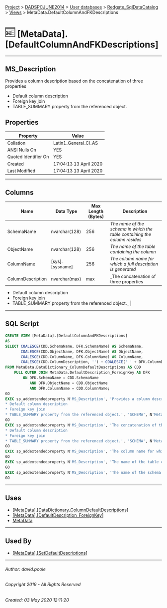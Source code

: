 #### 

[Project](../../../../readme.md) > [DADSPCJUNE2014](../../../readme.md) > [User databases](../../readme.md) > [Redgate_SqlDataCatalog](../readme.md) > [Views](Views.md) > MetaData.DefaultColumnAndFKDescriptions

# ![Views](../../../../Images/View32.png) [MetaData].[DefaultColumnAndFKDescriptions]

---

## <a name="#description"></a>MS_Description

Provides a column description based on the concatenation of three properties
* Default column description
* Foreign key join
* TABLE_SUMMARY property from the referenced object.

## <a name="#properties"></a>Properties

| Property | Value |
|---|---|
| Collation | Latin1_General_CI_AS |
| ANSI Nulls On | YES |
| Quoted Identifier On | YES |
| Created | 17:04:13 13 April 2020 |
| Last Modified | 17:04:13 13 April 2020 |


---

## <a name="#columns"></a>Columns

| Name | Data Type | Max Length (Bytes) | Description |
|---|---|---|---|
| SchemaName | nvarchar(128) | 256 | _The name of the schema in which the table containing the column resides_ |
| ObjectName | nvarchar(128) | 256 | _The name of the table containing the column_ |
| ColumnName | [sys].[sysname] | 256 | _The column name for which a full description is generated_ |
| ColumnDescription | nvarchar(max) | max | _The concatenation of three properties
* Default column description
* Foreign key join
* TABLE_SUMMARY property from the referenced object._ |


---

## <a name="#sqlscript"></a>SQL Script

```sql
CREATE VIEW [MetaData].[DefaultColumnAndFKDescriptions]
AS
SELECT COALESCE(CDD.SchemaName, DFK.SchemaName) AS SchemaName,
       COALESCE(CDD.ObjectName, DFK.ObjectName) AS ObjectName,
       COALESCE(CDD.ColumnName, DFK.ColumnName) AS ColumnName,
       COALESCE(CDD.ColumnDescription, '') + COALESCE(' ' + DFK.ColumnDescription, '') AS ColumnDescription
FROM MetaData.DataDictionary_ColumnDefaultDescriptions AS CDD
    FULL OUTER JOIN MetaData.DefaultDescription_ForeignKey AS DFK
        ON DFK.SchemaName = CDD.SchemaName
           AND DFK.ObjectName = CDD.ObjectName
           AND DFK.ColumnName = CDD.ColumnName;
GO
EXEC sp_addextendedproperty N'MS_Description', 'Provides a column description based on the concatenation of three properties
* Default column description
* Foreign key join
* TABLE_SUMMARY property from the referenced object.', 'SCHEMA', N'MetaData', 'VIEW', N'DefaultColumnAndFKDescriptions', NULL, NULL
GO
EXEC sp_addextendedproperty N'MS_Description', 'The concatenation of three properties
* Default column description
* Foreign key join
* TABLE_SUMMARY property from the referenced object.', 'SCHEMA', N'MetaData', 'VIEW', N'DefaultColumnAndFKDescriptions', 'COLUMN', N'ColumnDescription'
GO
EXEC sp_addextendedproperty N'MS_Description', 'The column name for which a full description is generated', 'SCHEMA', N'MetaData', 'VIEW', N'DefaultColumnAndFKDescriptions', 'COLUMN', N'ColumnName'
GO
EXEC sp_addextendedproperty N'MS_Description', 'The name of the table containing the column', 'SCHEMA', N'MetaData', 'VIEW', N'DefaultColumnAndFKDescriptions', 'COLUMN', N'ObjectName'
GO
EXEC sp_addextendedproperty N'MS_Description', 'The name of the schema in which the table containing the column resides', 'SCHEMA', N'MetaData', 'VIEW', N'DefaultColumnAndFKDescriptions', 'COLUMN', N'SchemaName'
GO

```


---

## <a name="#uses"></a>Uses

* [[MetaData].[DataDictionary_ColumnDefaultDescriptions]](DataDictionary_ColumnDefaultDescriptions.md)
* [[MetaData].[DefaultDescription_ForeignKey]](DefaultDescription_ForeignKey.md)
* [MetaData](../Security/Schemas/MetaData.md)


---

## <a name="#usedby"></a>Used By

* [[MetaData].[SetDefaultDescriptions]](../Programmability/Stored_Procedures/SetDefaultDescriptions.md)


---

###### Author:  david.poole

###### Copyright 2019 - All Rights Reserved

###### Created: 03 May 2020 12:11:20

